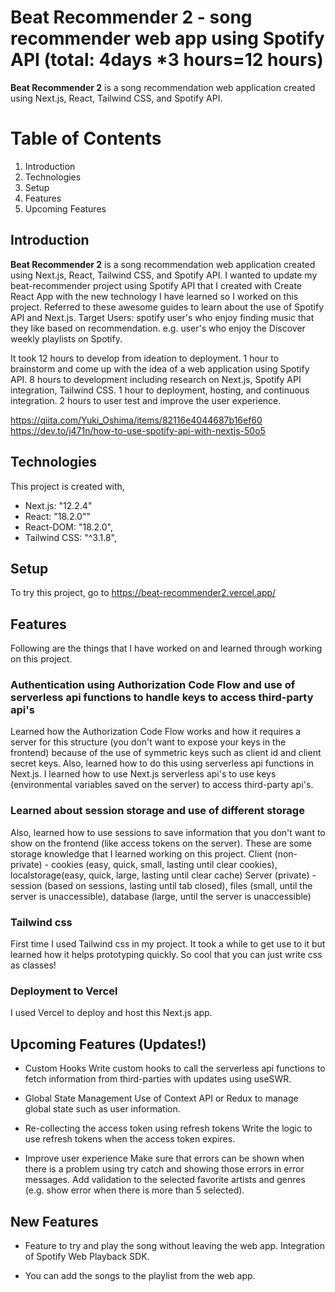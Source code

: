 # Beat Recommender 2 - song recommender web app using Spotify API (total: 4days *3 hours=12 hours)

**Beat Recommender 2** is a song recommendation web application created using Next.js, React, Tailwind CSS, and Spotify API.

# Table of Contents

 1. Introduction
 2. Technologies
 3. Setup
 4. Features
 5. Upcoming Features

## Introduction

**Beat Recommender 2** is a song recommendation web application created using Next.js, React, Tailwind CSS, and Spotify API. I wanted to update my beat-recommender project using Spotify API that I created with Create React App with the new technology I have learned so I worked on this project. 
Referred to these awesome guides to learn about the use of Spotify API and Next.js. Target Users: spotify user's who enjoy finding music that they like based on recommendation. e.g. user's who enjoy the Discover weekly playlists on Spotify. 

It took 12 hours to develop from ideation to deployment.
1 hour to brainstorm and come up with the idea of a web application using Spotify API.
8 hours to development including research on Next.js, Spotify API integration, Tailwind CSS. 
1 hour to deployment, hosting, and continuous integration.
2 hours to user test and improve the user experience.

https://qiita.com/Yuki_Oshima/items/82116e4044687b16ef60
https://dev.to/j471n/how-to-use-spotify-api-with-nextjs-50o5

## Technologies
This project is created with, 
 - Next.js: "12.2.4"
 - React: "18.2.0""
 - React-DOM: "18.2.0",
 - Tailwind CSS: "^3.1.8",
 
## Setup

To try this project, go to 
https://beat-recommender2.vercel.app/

## Features
Following are the things that I have worked on and learned through working on this project. 

### Authentication using Authorization Code Flow and use of serverless api functions to handle keys to access third-party api's
Learned how the Authorization Code Flow works and how it requires a server for this structure (you don't want to expose your keys in the frontend) because of the use of symmetric keys such as client id and client secret keys. Also, learned how to do this using serverless api functions in Next.js. I learned how to use Next.js serverless api's to use keys (environmental variables saved on the server) to access third-party api's.

### Learned about session storage and use of different storage
Also, learned how to use sessions to save information that you don't want to show on the frontend (like access tokens on the server). 
These are some storage knowledge that I learned working on this project.
Client (non-private) - cookies (easy, quick, small, lasting until clear cookies), localstorage(easy, quick, large, lasting until clear cache) 
Server (private) - session (based on sessions, lasting until tab closed), files (small, until the server is unaccessible), database (large, until the server is unaccessible)

### Tailwind css
First time I used Tailwind css in my project. It took a while to get use to it but learned how it helps prototyping quickly. 
So cool that you can just write css as classes! 

### Deployment to Vercel 
I used Vercel to deploy and host this Next.js app. 

## Upcoming Features (Updates!)
 - Custom Hooks
    Write custom hooks to call the serverless api functions to fetch information from third-parties with updates using useSWR. 
    
 - Global State Management
    Use of Context API or Redux to manage global state such as user information. 
    
 - Re-collecting the access token using refresh tokens
    Write the logic to use refresh tokens when the access token expires. 
    
 - Improve user experience
    Make sure that errors can be shown when there is a problem using try catch and showing those errors in error messages.
    Add validation to the selected favorite artists and genres (e.g. show error when there is more than 5 selected). 
 
 ## New Features
 - Feature to try and play the song without leaving the web app. 
   Integration of Spotify Web Playback SDK. 

 - You can add the songs to the playlist from the web app.

    
